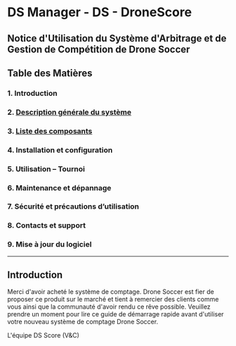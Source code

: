 # DS Manager - DS - DroneScore

## Notice d'Utilisation du Système d'Arbitrage et de Gestion de Compétition de Drone Soccer

## Table des Matières

### 1. Introduction 
### 2. [Description générale du système](description.md) 
### 3. [Liste des composants](composants.md)  
### 4. Installation et configuration  
### 5. Utilisation – Tournoi 
### 6. Maintenance et dépannage
### 7. Sécurité et précautions d’utilisation 
### 8. Contacts et support 
### 9. Mise à jour du logiciel  

---

## Introduction

Merci d'avoir acheté le système de comptage. Drone Soccer est fier de proposer ce produit sur le marché et tient à remercier des clients comme vous ainsi que la communauté d'avoir rendu ce rêve possible.
Veuillez prendre un moment pour lire ce guide de démarrage rapide avant d'utiliser votre nouveau système de comptage Drone Soccer.

L'équipe DS Score (V&C)
